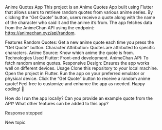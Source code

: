 Anime Quotes App
This project is an Anime Quotes App built using Flutter that allows users to retrieve random quotes from various anime series. By clicking the “Get Quote” button, users receive a quote along with the name of the character who said it and the anime it’s from. The app fetches data from the AnimeChan API using the endpoint: https://animechan.xyz/api/random.

Features
Random Quotes: Get a new anime quote each time you press the “Get Quote” button.
Character Attribution: Quotes are attributed to specific characters.
Anime Source: Know which anime the quote is from.
Technologies Used
Flutter: Front-end development.
AnimeChan API: To fetch random anime quotes.
Responsive Design: Ensures the app works well on different devices.
Usage
Clone this repository to your local machine.
Open the project in Flutter.
Run the app on your preferred emulator or physical device.
Click the “Get Quote” button to receive a random anime quote!
Feel free to customize and enhance the app as needed. Happy coding! 🌟




How do I run the app locally?
Can you provide an example quote from the API?
What other features can be added to this app?

Response stopped

New topic
